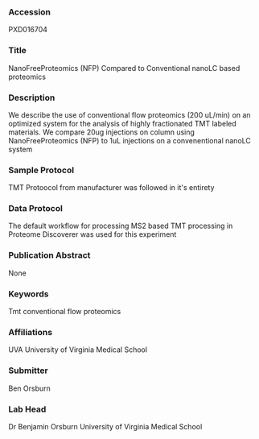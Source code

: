 ### Accession
PXD016704

### Title
NanoFreeProteomics (NFP) Compared to Conventional nanoLC based proteomics

### Description
We describe the use of conventional flow proteomics (200 uL/min) on an optimized system for the analysis of highly fractionated TMT labeled materials. We compare 20ug injections on column using NanoFreeProteomics (NFP) to 1uL injections on a convenentional nanoLC system

### Sample Protocol
TMT Protoocol from manufacturer was followed in it's entirety

### Data Protocol
The default workflow for processing MS2 based TMT processing in Proteome Discoverer was used for this experiment

### Publication Abstract
None

### Keywords
Tmt conventional flow proteomics

### Affiliations
UVA
University of Virginia Medical School

### Submitter
Ben Orsburn

### Lab Head
Dr Benjamin Orsburn
University of Virginia Medical School


